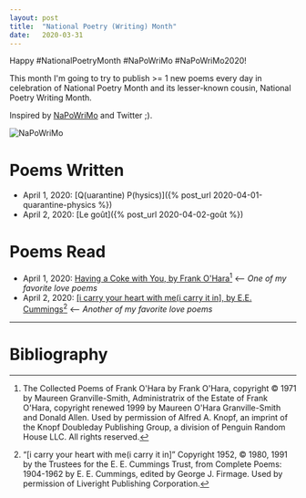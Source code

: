 ```yaml
---
layout: post
title:  "National Poetry (Writing) Month"
date:   2020-03-31
---
```


Happy #NationalPoetryMonth #NaPoWriMo #NaPoWriMo2020!

This month I'm going to try to publish >= 1 new poems every day in celebration of National Poetry Month and its lesser-known cousin, National Poetry Writing Month.

Inspired by [NaPoWriMo](http://www.napowrimo.net/) and Twitter ;).

![NaPoWriMo](http://www.napowrimo.net/wp-content/uploads/2020/03/napo2020button1-1.png)

# Poems Written

- April 1, 2020: [Q(uarantine) P(hysics)]({% post_url 2020-04-01-quarantine-physics %})
- April 2, 2020: [Le goût]({% post_url 2020-04-02-goût %})

# Poems Read

- April 1, 2020: [Having a Coke with You, by Frank O'Hara](https://poets.org/poem/having-coke-you)[^0] <-- _One of my favorite love poems_
- April 2, 2020: [[i carry your heart with me(i carry it in], by E.E. Cummings](https://www.poetryfoundation.org/poetrymagazine/poems/49493/i-carry-your-heart-with-mei-carry-it-in)[^1] <-- _Another of my favorite love poems_

---

# Bibliography

[^0]: The Collected Poems of Frank O'Hara by Frank O'Hara, copyright © 1971 by Maureen Granville-Smith, Administratrix of the Estate of Frank O'Hara, copyright renewed 1999 by Maureen O'Hara Granville-Smith and Donald Allen. Used by permission of Alfred A. Knopf, an imprint of the Knopf Doubleday Publishing Group, a division of Penguin Random House LLC. All rights reserved.

[^1]: “[i carry your heart with me(i carry it in]” Copyright 1952, © 1980, 1991 by the Trustees for the E. E. Cummings Trust, from Complete Poems: 1904-1962 by E. E. Cummings, edited by George J. Firmage. Used by permission of Liveright Publishing Corporation.
